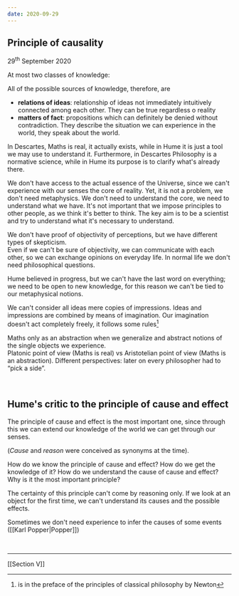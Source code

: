 ```yaml
---
date: 2020-09-29
---
```

## Principle of causality

<p class="date">29<sup>th</sup> September 2020</p>

At most two classes of knowledge:

All of the possible sources of knowledge, therefore, are
- **relations of ideas**: relationship of ideas not immediately intuitively connected among each other. They can be true regardless o reality
- **matters of fact**: propositions which can definitely be denied without contradiction. They describe the situation we can experience in the world, they speak about the world.

In Descartes, Maths is real, it actually exists, while in Hume it is just a tool we may use to understand it. Furthermore, in Descartes Philosophy is a normative science, while in Hume its purpose is to clarify what's already there.

We don't have access to the actual essence of the Universe, since we can't experience with our senses the core of reality. Yet, it is not a problem, we don't need metaphysics. We don't need to understand the core, we need to understand what we have. It's not important that we impose principles to other people, as we think it's better to think. The key aim is to be a scientist and try to understand what it's necessary to understand.

We don't have proof of objectivity of perceptions, but we have different types of skepticism.\
Even if we can't be sure of objectivity, we can communicate with each other, so we can exchange opinions on everyday life. In normal life we don't need philosophical questions.

Hume believed in progress, but we can't have the last word on everything; we need to be open to new knowledge, for this reason we can't be tied to our metaphysical notions.

We can't consider all ideas mere copies of impressions. Ideas and impressions are combined by means of imagination. Our imagination doesn't act completely freely, it follows some rules[^1]

Maths only as an abstraction when we generalize and abstract notions of the single objects we experience.\
Platonic point of view (Maths is real) vs Aristotelian point of view (Maths is an abstraction). Different perspectives: later on every philosopher had to “pick a side”.

<br>

## Hume's critic to the principle of cause and effect

The principle of cause and effect is the most important one, since through this we can extend our knowledge of the world we can get through our senses.

(*Cause* and *reason* were conceived as synonyms at the time). 

How do we know the principle of cause and effect? How do we get the knowledge of it? How do we understand the cause of cause and effect? Why is it the most important principle?

The certainty of this principle can't come by reasoning only. If we look at an object for the first time, we can't understand its causes and the possible effects.

Sometimes we don't need experience to infer the causes of some events ([[Karl Popper|Popper]])

<br>

---

[[Section V]]

[^1]: is in the preface of the principles of classical philosophy by Newton